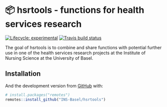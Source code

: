 
<!-- README.md is generated from README.Rmd. Please edit that file -->

# 📦 hsrtools - functions for health services research

<!-- badges: start -->

[![Lifecycle:
experimental](https://img.shields.io/badge/lifecycle-experimental-orange.svg)](https://www.tidyverse.org/lifecycle/#experimental)
[![Travis build
status](https://travis-ci.org/INS-Basel/hsrtools.svg?branch=master)](https://travis-ci.org/INS-Basel/hsrtools)
<!-- badges: end -->

The goal of hsrtools is to combine and share functions with potential
further use in one of the health services research projects at the
Institute of Nursing Science at the University of Basel.

## Installation

And the development version from [GitHub](https://github.com/) with:

``` r
# install.packages("remotes")
remotes::install_github("INS-Basel/hsrtools")
```
